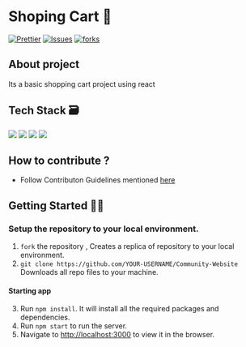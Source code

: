 #  Shoping Cart 📝

[![Prettier](https://img.shields.io/badge/code_style-prettier-ff69b4.svg)](https://prettier.io)
[![Issues](https://img.shields.io/github/issues/chait04/hulu-clone)](#issues)
[![forks](https://img.shields.io/github/forks/chait04/hulu-clone)](#forks)

## About  project
  Its a basic shopping cart project using react

## Tech Stack 🗃

<img src="https://img.shields.io/badge/-ReactJS-%2300bfff%20"> <img src="https://img.shields.io/badge/-Redux-purple"> <img src="https://img.shields.io/badge/-MaterialUI-orange"> <img src="https://img.shields.io/badge/-axios-green">

## How to contribute ? 
- Follow Contributon Guidelines mentioned [here](https://github.com/HITK-TECH-Community/Community-Website/blob/main/CONTRIBUTING.md)

##  Getting Started 👨‍💻
### Setup the repository to your local environment.

1. `fork` the repository ,     Creates a replica of repository to your local environment.
2. `git clone https://github.com/YOUR-USERNAME/Community-Website`   Downloads all repo files to your machine.

#### Starting app
3. Run `npm install`. It will install all the required packages and dependencies.
4. Run `npm start` to run the server.
5. Navigate to [http://localhost:3000](http://localhost:3000) to view it in the browser.
